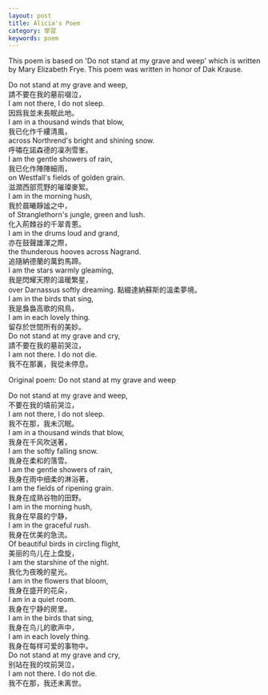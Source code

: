 ```yaml
---
layout: post
title: Alicia's Poem
category: 學習
keywords: poem
---
```



This poem is based on 'Do not stand at my grave and weep' which is written by Mary Elizabeth Frye. This poem was written in honor of Dak Krause.  

Do not stand at my grave and weep,  
請不要在我的墓前啜泣，  
I am not there, I do not sleep.  
因爲我並未長眠此地。  
I am in a thousand winds that blow,  
我已化作千縷清風，  
across Northrend's bright and shining snow.  
呼嘯在諾森德的凜冽雪峯。  
I am the gentle showers of rain,  
我已化作陣陣細雨，  
on Westfall's fields of golden grain.  
滋潤西部荒野的璀璨麥絮。	
I am in the morning hush,  
我於晨曦靜謐之中，  
of Stranglethorn's jungle, green and lush.  
化入荊棘谷的千翠青蔥。  
I am in the drums loud and grand,  
亦在鼓聲雄渾之際，  
the thunderous hooves across Nagrand.  
追隨納德蘭的萬鈞馬蹄。  
I am the stars warmly gleaming,  
我是閃耀天際的溫暖繁星，  
over Darnassus softly dreaming.
點綴達納蘇斯的溫柔夢境。  
I am in the birds that sing,  
我是裊裊高歌的飛鳥，  
I am in each lovely thing.  
留存於世間所有的美妙。  
Do not stand at my grave and cry,  
請不要在我的墓前哭泣，  
I am not there. I do not die.  
我不在那裏，我從未停息。  
	
Original poem: Do not stand at my grave and weep  

Do not stand at my grave and weep,  
不要在我的墳前哭泣，  
I am not there, I do not sleep.  
我不在那，我未沉眠。  
I am in a thousand winds that blow,  
我身在千风吹送著，  
I am the softly falling snow.  
我身在柔和的落雪。  
I am the gentle showers of rain,  
我身在雨中细柔的淋浴著，  
I am the fields of ripening grain.  
我身在成熟谷物的田野。  
I am in the morning hush,  
我身在早晨的宁静，  
I am in the graceful rush.  
我身在优美的急流。  
Of beautiful birds in circling flight,  
美丽的鸟儿在上盘旋，  
I am the starshine of the night.  
我化为夜晚的星光。  
I am in the flowers that bloom,  
我身在盛开的花朵，  
I am in a quiet room.  
我身在宁静的房里。  
I am in the birds that sing,  
我身在鸟儿的歌声中，  
I am in each lovely thing.  
我身在每样可爱的事物中。  
Do not stand at my grave and cry,  
别站在我的坟前哭泣，  
I am not there. I do not die.  
我不在那，我还未离世。  
	
